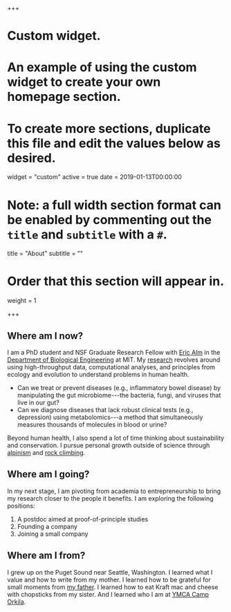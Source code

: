 +++
# Custom widget.
# An example of using the custom widget to create your own homepage section.
# To create more sections, duplicate this file and edit the values below as desired.
widget = "custom"
active = true
date = 2019-01-13T00:00:00

# Note: a full width section format can be enabled by commenting out the `title` and `subtitle` with a `#`.
title = "About"
subtitle = ""

# Order that this section will appear in.
weight = 1

+++

## Where am I now?

I am a PhD student and NSF Graduate Research Fellow with [Eric Alm](http://almlab.mit.edu/index.html) in the [Department of Biological Engineering](https://be.mit.edu) at MIT. My [research](https://nathanieldchu.github.io/research/) revolves around using high-throughput data, computational analyses, and principles from ecology and evolution to understand problems in human health.

* Can we treat or prevent diseases (e.g., inflammatory bowel disease) by manipulating the gut microbiome---the bacteria, fungi, and viruses that live in our gut?
* Can we diagnose diseases that lack robust clinical tests (e.g., depression) using metabolomics---a method that simultaneously measures thousands of molecules in blood or urine?

Beyond human health, I also spend a lot of time thinking about sustainability and conservation. I pursue personal growth outside of science through [alpinism](https://nathanieldchu.github.io/blog/) and [rock climbing](https://www.mountainproject.com/user/111841723/nd-chu).

## Where am I going?

In my next stage, I am pivoting from academia to entrepreneurship to bring my research closer to the people it benefits. I am exploring the following positions:

1. A postdoc aimed at proof-of-principle studies
2. Founding a company
3. Joining a small company

## Where am I from?

I grew up on the Puget Sound near Seattle, Washington. I learned what I value and how to write from my mother. I learned how to be grateful for small moments from [my father](https://en.wikipedia.org/wiki/Cary_Lu). I learned how to eat Kraft mac and cheese with chopsticks from my sister. And I learned who I am at [YMCA Camp Orkila](https://www.seattleymca.org/camp-orkila). 